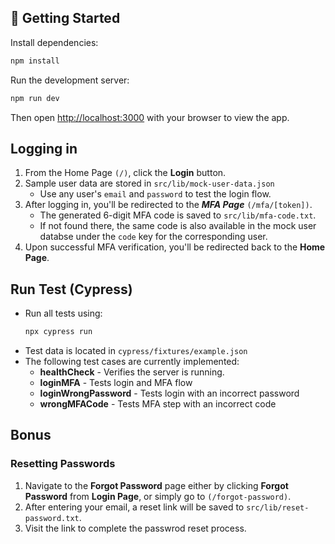

## 🚀 Getting Started

Install dependencies:

```bash
npm install
```

Run the development server:
```bash
npm run dev
```

Then open [http://localhost:3000](http://localhost:3000) with your browser to view the app.

## Logging in

1. From the Home Page `(/)`, click the **Login** button.
2. Sample user data are stored in `src/lib/mock-user-data.json`
    * Use any user's `email` and `password` to test the login flow.
3. After logging in, you'll be redirected to the ***MFA Page*** `(/mfa/[token])`.
   * The generated 6-digit MFA code is saved to `src/lib/mfa-code.txt`.
   * If not found there, the same code is also available in the mock user databse under the `code` key for the corresponding user.
4. Upon successful MFA verification, you'll be redirected back to the **Home Page**.


## Run Test (Cypress)

* Run all tests using:
  ``` bash
  npx cypress run
    ```
* Test data is located in `cypress/fixtures/example.json`
* The following test cases are currently implemented:
  * **healthCheck** - Verifies the server is running.
  * **loginMFA** - Tests login and MFA flow
  * **loginWrongPassword** - Tests login with an incorrect password
  * **wrongMFACode** - Tests MFA step with an incorrect code

## Bonus
### Resetting Passwords

1. Navigate to the **Forgot Password** page either by clicking **Forgot Password** from **Login Page**, or simply go to `(/forgot-password)`.
2. After entering your email, a reset link will be saved to `src/lib/reset-password.txt`.
3. Visit the link to complete the passwrod reset process.

